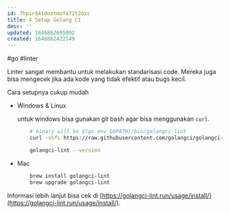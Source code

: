```yaml
---
id: 7hpir84idoztmofa72t2ozc
title: 4 Setup Golang CI
desc: ''
updated: 1646862695992
created: 1646862422149
---
```


#go #linter

Linter sangat membantu untuk melakukan standarisasi code.
Mereka juga bisa mengecek jika ada kode yang tidak efektif atau bugs kecil.

Cara setupnya cukup mudah

- Windows & Linux

	untuk windows bisa gunakan git bash agar bisa menggunakan `curl`.

	```bash
		# binary will be $(go env GOPATH)/bin/golangci-lint
		curl -sSfL https://raw.githubusercontent.com/golangci/golangci-lint/master/install.sh | sh -s -- -b $(go env GOPATH)/bin v1.43.0

		golangci-lint --version
	```

- Mac

	```bash
		brew install golangci-lint
		brew upgrade golangci-lint
	```

Informasi lebih lanjut bisa cek di [https://golangci-lint.run/usage/install/](https://golangci-lint.run/usage/install/).
